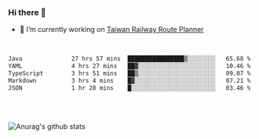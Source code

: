 ### Hi there 👋

- 🔭 I’m currently working on [Taiwan Railway Route Planner](https://github.com/Taiwan-Railway-Route-Planner)

<br/>

<!--START_SECTION:waka-->

```txt
Java              27 hrs 57 mins  ████████████████▒░░░░░░░░   65.68 %
YAML              4 hrs 27 mins   ██▓░░░░░░░░░░░░░░░░░░░░░░   10.46 %
TypeScript        3 hrs 51 mins   ██▒░░░░░░░░░░░░░░░░░░░░░░   09.07 %
Markdown          3 hrs 4 mins    █▓░░░░░░░░░░░░░░░░░░░░░░░   07.21 %
JSON              1 hr 28 mins    █░░░░░░░░░░░░░░░░░░░░░░░░   03.46 %
```

<!--END_SECTION:waka-->

<br/>
<br/>

![Anurag's github stats](https://github-readme-stats.vercel.app/api?username=DepickereSven&show_icons=true&theme=tokyonight)



<!--
**DepickereSven/DepickereSven** is a ✨ _special_ ✨ repository because its `README.md` (this file) appears on your GitHub profile.

Here are some ideas to get you started:

- 🔭 I’m currently working on ...
- 🌱 I’m currently learning ...
- 👯 I’m looking to collaborate on ...
- 🤔 I’m looking for help with ...
- 💬 Ask me about ...
- 📫 How to reach me: ...
- 😄 Pronouns: ...
- ⚡ Fun fact: ...
-->

